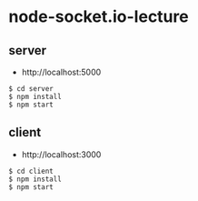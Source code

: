 # node-socket.io-lecture

## server

- http://localhost:5000

```
$ cd server
$ npm install
$ npm start
```

## client

- http://localhost:3000

```
$ cd client
$ npm install
$ npm start
```